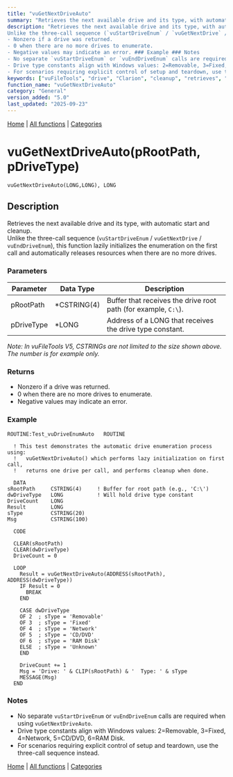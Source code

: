 ```yaml
---
title: "vuGetNextDriveAuto"
summary: "Retrieves the next available drive and its type, with automatic start and cleanup."
description: "Retrieves the next available drive and its type, with automatic start and cleanup.  
Unlike the three-call sequence (`vuStartDriveEnum` / `vuGetNextDrive` / `vuEndDriveEnum`), this function lazily initializes the enumeration on the first call and automatically releases resources when there are no more drives. ### Parameters _Note: In vuFileTools V5, CSTRINGs are not limited to the size shown above. The number is for example only._ ### Returns
- Nonzero if a drive was returned.  
- 0 when there are no more drives to enumerate.  
- Negative values may indicate an error. ### Example ### Notes
- No separate `vuStartDriveEnum` or `vuEndDriveEnum` calls are required when using `vuGetNextDriveAuto`.  
- Drive type constants align with Windows values: 2=Removable, 3=Fixed, 4=Network, 5=CD/DVD, 6=RAM Disk.  
- For scenarios requiring explicit control of setup and teardown, use the three-call sequence instead. [Home](../index.md) | [All functions](index.md) | [Categories](../categories/index.md)"
keywords: ["vuFileTools", "drive", "Clarion", "cleanup", "retrieves", "type", "available", "start", "general", "next", "vugetnextdriveauto", "with"]
function_name: "vuGetNextDriveAuto"
category: "General"
version_added: "5.0"
last_updated: "2025-09-23"
---
```


[Home](../index.md) | [All functions](index.md) | [Categories](../categories/index.md)

# vuGetNextDriveAuto(pRootPath, pDriveType)

```Prototype
vuGetNextDriveAuto(LONG,LONG), LONG
```


## Description
Retrieves the next available drive and its type, with automatic start and cleanup.  
Unlike the three-call sequence (`vuStartDriveEnum` / `vuGetNextDrive` / `vuEndDriveEnum`), this function lazily initializes the enumeration on the first call and automatically releases resources when there are no more drives.

### Parameters

| Parameter  | Data Type   | Description                                                                  |
|------------|-------------|------------------------------------------------------------------------------|
| pRootPath  | *CSTRING(4) | Buffer that receives the drive root path (for example, `C:\`).               |
| pDriveType | *LONG       | Address of a LONG that receives the drive type constant.                     |

_Note: In vuFileTools V5, CSTRINGs are not limited to the size shown above. The number is for example only._

### Returns
- Nonzero if a drive was returned.  
- 0 when there are no more drives to enumerate.  
- Negative values may indicate an error.

### Example

```Clarion
ROUTINE:Test_vuDriveEnumAuto   ROUTINE

  ! This test demonstrates the automatic drive enumeration process using:
  !   vuGetNextDriveAuto() which performs lazy initialization on first call,
  !   returns one drive per call, and performs cleanup when done.

  DATA
sRootPath     CSTRING(4)     ! Buffer for root path (e.g., 'C:\')
dwDriveType   LONG           ! Will hold drive type constant
DriveCount    LONG
Result        LONG
sType         CSTRING(20)
Msg           CSTRING(100)

  CODE

  CLEAR(sRootPath)
  CLEAR(dwDriveType)
  DriveCount = 0

  LOOP
    Result = vuGetNextDriveAuto(ADDRESS(sRootPath), ADDRESS(dwDriveType))
    IF Result = 0
      BREAK
    END

    CASE dwDriveType
    OF 2  ; sType = 'Removable'
    OF 3  ; sType = 'Fixed'
    OF 4  ; sType = 'Network'
    OF 5  ; sType = 'CD/DVD'
    OF 6  ; sType = 'RAM Disk'
    ELSE  ; sType = 'Unknown'
    END

    DriveCount += 1
    Msg = 'Drive: ' & CLIP(sRootPath) & '  Type: ' & sType
    MESSAGE(Msg)
  END
```

### Notes
- No separate `vuStartDriveEnum` or `vuEndDriveEnum` calls are required when using `vuGetNextDriveAuto`.  
- Drive type constants align with Windows values: 2=Removable, 3=Fixed, 4=Network, 5=CD/DVD, 6=RAM Disk.  
- For scenarios requiring explicit control of setup and teardown, use the three-call sequence instead.

[Home](../index.md) | [All functions](index.md) | [Categories](../categories/index.md)
